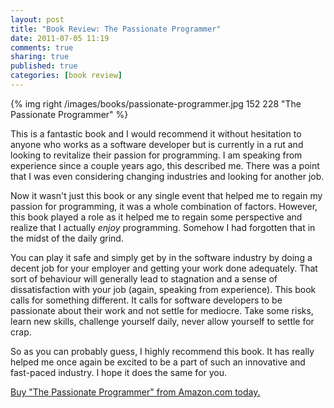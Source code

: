 ```yaml
---
layout: post
title: "Book Review: The Passionate Programmer"
date: 2011-07-05 11:19
comments: true
sharing: true
published: true
categories: [book review]
---
```


{% img right /images/books/passionate-programmer.jpg 152 228 "The Passionate Programmer" %}

This is a fantastic book and I would recommend it without hesitation to 
anyone who works as a software developer but is currently in a rut and looking
to revitalize their passion for programming. I am speaking from experience since
a couple years ago, this described me. There was a point that I was even considering
changing industries and looking for another job.

<!-- more -->

Now it wasn't just this book or any single event that helped me to regain my passion for programming,
it was a whole combination of factors. However, this book played a role as it helped me
to regain some perspective and realize that I actually *enjoy* programming. Somehow I
had forgotten that in the midst of the daily grind.

You can play it safe and simply get by in the software industry by doing a decent 
job for your employer and getting your work done adequately. That sort of behaviour will generally 
lead to stagnation and a sense of dissatisfaction with your job (again, speaking from experience). 
This book calls for something different. It calls for software developers to be 
passionate about their work and not settle for mediocre. Take some risks, learn new skills, 
challenge yourself daily, never allow yourself to settle for crap. 

So as you can probably guess, I highly recommend this book. It has really helped me once again be 
excited to be a part of such an innovative and fast-paced industry. I hope it does the same
for you.

<a href="http://www.amazon.com/gp/product/1934356344/ref=as_li_tf_tl?ie=UTF8&tag=derebarb-20&linkCode=as2&camp=1789&creative=9325&creativeASIN=1934356344">Buy "The Passionate Programmer" from Amazon.com today.</a><img src="http://www.assoc-amazon.com/e/ir?t=derebarb-20&l=as2&o=1&a=1934356344" width="1" height="1" border="0" alt="" style="border:none !important; margin:0px !important;" />
